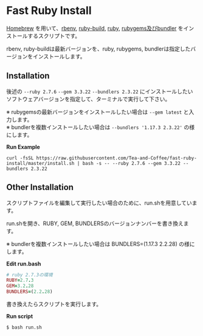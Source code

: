 # Fast Ruby Install

[Homebrew](https://brew.sh/index_ja) を用いて、[rbenv](https://github.com/rbenv/rbenv), [ruby-build](https://github.com/rbenv/ruby-build), [ruby](https://github.com/ruby/ruby), [rubygems及びbundler](https://github.com/rubygems/rubygems) をインストールするスクリプトです。  

rbenv, ruby-buildは最新バージョンを、ruby, rubygems, bundlerは指定したバージョンをインストールします。

## Installation

後述の `--ruby 2.7.6` `--gem 3.3.22` `--bundlers 2.3.22` にインストールしたいソフトウェアバージョンを指定して、ターミナルで実行して下さい。

※ rubygemsの最新バージョンをインストールしたい場合は `--gem latest` と入力します。  
※ bundlerを複数インストールしたい場合は `--bundlers '1.17.3 2.3.22'` の様にします。  

**Run Example**

```
curl -fsSL https://raw.githubusercontent.com/Tea-and-Coffee/fast-ruby-install/master/install.sh | bash -s -- --ruby 2.7.6 --gem 3.3.22 --bundlers 2.3.22
```

## Other Installation

スクリプトファイルを編集して実行したい場合のために、run.shを用意しています。

run.shを開き、RUBY, GEM, BUNDLERSのバージョンナンバーを書き換えます。  

※ bundlerを複数インストールしたい場合は BUNDLERS=(1.17.3 2.2.28) の様にします。  

**Edit run.bash**

```ruby
# ruby 2.7.3の環境
RUBY=2.7.3
GEM=3.2.28
BUNDLERS=(2.2.28)
```

書き換えたらスクリプトを実行します。

**Run script**

```bash
$ bash run.sh
```
